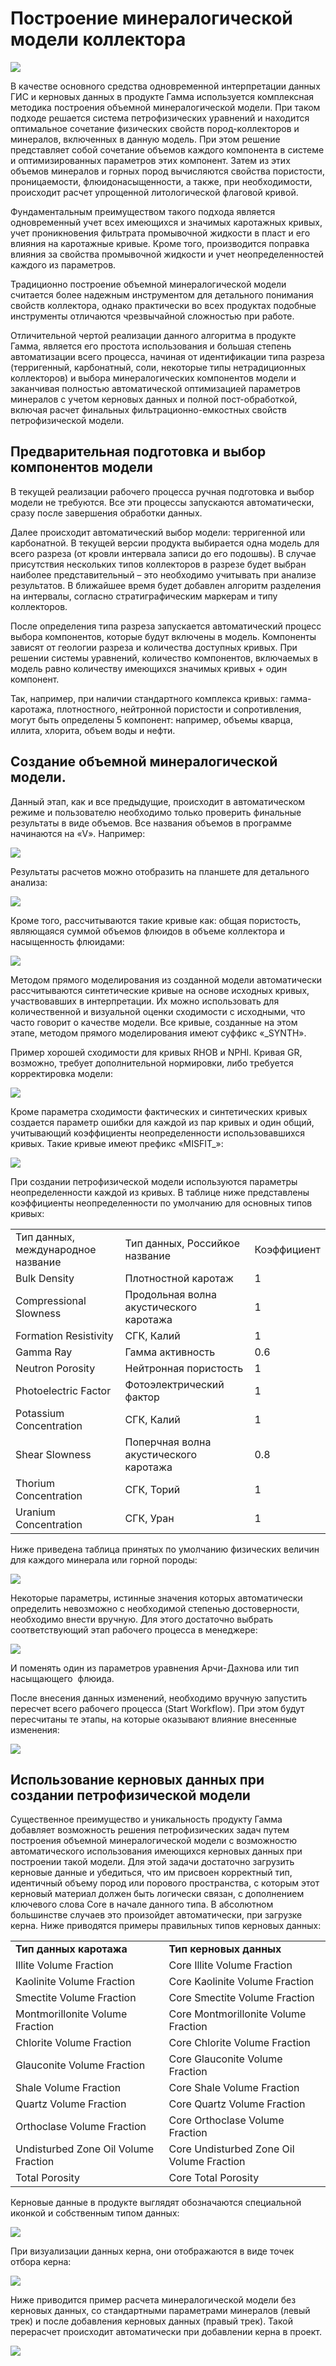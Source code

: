 # Построение минералогической модели коллектора

![](https://gamma-wellbore.com/wp-content/uploads/2023/02/2023-02-04_17h16_30.png)

В качестве основного средства одновременной интерпретации данных ГИС и керновых данных в продукте Гамма используется комплексная методика построения объемной минералогической модели. При таком подходе решается система петрофизических уравнений и находится оптимальное сочетание физических свойств пород-коллекторов и минералов, включенных в данную модель. При этом решение представляет собой сочетание объемов каждого компонента в системе и оптимизированных параметров этих компонент. Затем из этих объемов минералов и горных пород вычисляются свойства пористости, проницаемости, флюидонасыщенности, а также, при необходимости, происходит расчет упрощенной литологической флаговой кривой.

Фундаментальным преимуществом такого подхода является одновременный учет всех имеющихся и значимых каротажных кривых, учет проникновения фильтрата промывочной жидкости в пласт и его влияния на каротажные кривые. Кроме того, производится поправка влияния за свойства промывочной жидкости и учет неопределенностей каждого из параметров.

Традиционно построение объемной минералогической модели считается более надежным инструментом для детального понимания свойств коллектора, однако практически во всех продуктах подобные инструменты отличаются чрезвычайной сложностью при работе.

Отличительной чертой реализации данного алгоритма в продукте Гамма, является его простота использования и большая степень автоматизации всего процесса, начиная от идентификации типа разреза (терригенный, карбонатный, соли, некоторые типы нетрадиционных коллекторов) и выбора минералогических компонентов модели и заканчивая полностью автоматической оптимизацией параметров минералов с учетом керновых данных и полной пост-обработкой, включая расчет финальных фильтрационно-емкостных свойств петрофизической модели.

## Предварительная подготовка и выбор компонентов модели

В текущей реализации рабочего процесса ручная подготовка и выбор модели не требуются. Все эти процессы запускаются автоматически, сразу после завершения обработки данных.

Далее происходит автоматический выбор модели: терригенной или карбонатной. В текущей версии продукта выбирается одна модель для всего разреза (от кровли интервала записи до его подошвы). В случае присутствия нескольких типов коллекторов в разрезе будет выбран наиболее представительный – это необходимо учитывать при анализе результатов. В ближайшее время будет добавлен алгоритм разделения на интервалы, согласно стратиграфическим маркерам и типу коллекторов.

После определения типа разреза запускается автоматический процесс выбора компонентов, которые будут включены в модель. Компоненты зависят от геологии разреза и количества доступных кривых. При решении системы уравнений, количество компонентов, включаемых в модель равно количеству имеющихся значимых кривых + один компонент.

Так, например, при наличии стандартного комплекса кривых: гамма-каротажа, плотностного, нейтронной пористости и сопротивления, могут быть определены 5 компонент: например, объемы кварца, иллита, хлорита, объем воды и нефти.

## Создание объемной минералогической модели.

Данный этап, как и все предыдущие, происходит в автоматическом режиме и пользователю необходимо только проверить финальные результаты в виде объемов. Все названия объемов в программе начинаются на «V». Например:

![](http://gamma-wellbore.com/wp-content/uploads/2023/02/image79.png)

Результаты расчетов можно отобразить на планшете для детального анализа:

![](http://gamma-wellbore.com/wp-content/uploads/2023/02/image80.png)

Кроме того, рассчитываются такие кривые как: общая пористость, являющаяся суммой объемов флюидов в объеме коллектора и насыщенность флюидами:

![](http://gamma-wellbore.com/wp-content/uploads/2023/02/image81.png)

Методом прямого моделирования из созданной модели автоматически рассчитываются синтетические кривые на основе исходных кривых, участвовавших в интерпретации. Их можно использовать для количественной и визуальной оценки сходимости с исходными, что часто говорит о качестве модели. Все кривые, созданные на этом этапе, методом прямого моделирования имеют суффикс «_SYNTH».

Пример хорошей сходимости для кривых RHOB и NPHI. Кривая GR, возможно, требует дополнительной нормировки, либо требуется корректировка модели:

![](http://gamma-wellbore.com/wp-content/uploads/2023/02/image82.png)

Кроме параметра сходимости фактических и синтетических кривых создается параметр ошибки для каждой из пар кривых и один общий, учитывающий коэффициенты неопределенности использовавшихся кривых. Такие кривые имеют префикс «MISFIT_»:

![](http://gamma-wellbore.com/wp-content/uploads/2023/02/image83.png)

При создании петрофизической модели используются параметры неопределенности каждой из кривых. В таблице ниже представлены коэффициенты неопределенности по умолчанию для основных типов кривых:

|   |   |   |
|---|---|---|
|Тип данных, международное название|Тип данных, Российкое название|Коэффициент|
|Bulk Density|Плотностной каротаж|1|
|Compressional Slowness|Продольная волна акустического каротажа|1|
|Formation Resistivity|СГК, Калий|1|
|Gamma Ray|Гамма активность|0.6|
|Neutron Porosity|Нейтронная пористость|1|
|Photoelectric Factor|Фотоэлектрический фактор|1|
|Potassium Concentration|СГК, Калий|1|
|Shear Slowness|Поперчная волна акустического каротажа|0.8|
|Thorium Concentration|СГК, Торий|1|
|Uranium Concentration|СГК, Уран|1|

Ниже приведена таблица принятых по умолчанию физических величин для каждого минерала или горной породы:

![](http://gamma-wellbore.com/wp-content/uploads/2023/02/image84.png)

Некоторые параметры, истинные значения которых автоматически определить невозможно с необходимой степенью достоверности, необходимо внести вручную. Для этого достаточно выбрать соответствующий этап рабочего процесса в менеджере:

![](http://gamma-wellbore.com/wp-content/uploads/2023/02/image85.png)

И поменять один из параметров уравнения Арчи-Дахнова или тип насыщающего  флюида.

После внесения данных изменений, необходимо вручную запустить пересчет всего рабочего процесса (Start Workflow). При этом будут пересчитаны те этапы, на которые оказывают влияние внесенные изменения:

![](http://gamma-wellbore.com/wp-content/uploads/2023/02/image86.png)

## Использование керновых данных при создании петрофизической модели

Существенное преимущество и уникальность продукту Гамма добавляет возможность решения петрофизических задач путем построения объемной минералогической модели с возможностю автоматического использования имеющихся керновых данных при построении такой модели. Для этой задачи достаточно загрузить керновые данные и убедиться, что им присвоен корректный тип, идентичный объему пород или порового пространства, с которым этот керновый материал должен быть логически связан, с дополнением ключевого слова Core в начале данного типа. В абсолютном большинстве случаев это произойдет автоматически, при загрузке керна. Ниже приводятся примеры правильных типов керновых данных:

|   |   |
|---|---|
|**Тип данных** **каротажа**|**Тип керновых данных**|
|Illite Volume Fraction|Core Illite Volume Fraction|
|Kaolinite Volume Fraction|Core Kaolinite Volume Fraction|
|Smectite Volume Fraction|Core Smectite Volume Fraction|
|Montmorillonite Volume Fraction|Core Montmorillonite Volume Fraction|
|Chlorite Volume Fraction|Core Chlorite Volume Fraction|
|Glauconite Volume Fraction|Core Glauconite Volume Fraction|
|Shale Volume Fraction|Core Shale Volume Fraction|
|Quartz Volume Fraction|Core Quartz Volume Fraction|
|Orthoclase Volume Fraction|Core Orthoclase Volume Fraction|
|Undisturbed Zone Oil Volume Fraction|Core Undisturbed Zone Oil Volume Fraction|
|Total Porosity|Core Total Porosity|

Керновые данные в продукте выглядят обозначаются специальной иконкой и собственным типом данных:

![](http://gamma-wellbore.com/wp-content/uploads/2023/02/image87.png)

При визуализации данных керна, они отображаются в виде точек отбора керна:

![](http://gamma-wellbore.com/wp-content/uploads/2023/02/image88.png)

Ниже приводится пример расчета минералогической модели без керновых данных, со стандартными параметрами минералов (левый трек) и после добавления керновых данных (правый трек). Такой перерасчет происходит автоматически при добавлении керна в проект.

![](http://gamma-wellbore.com/wp-content/uploads/2023/02/image89.png)
